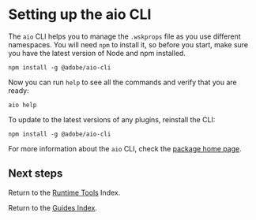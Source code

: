 # Setting up the aio CLI

The `aio` CLI helps you to manage the `.wskprops` file as you use different namespaces. You will need `npm` to install it, so before you start, make sure you have the latest version of Node and npm installed.

```
npm install -g @adobe/aio-cli
```

Now you can run `help` to see all the commands and verify that you are ready:

```
aio help
```

To update to the latest versions of any plugins, reinstall the CLI:

```
npm install -g @adobe/aio-cli
```

For more information about the `aio` CLI, check the [package home page](https://www.npmjs.com/package/@adobe/aio-cli).

## Next steps

Return to the [Runtime Tools](index.md) Index.

Return to the [Guides Index](../../guides_index.md).
